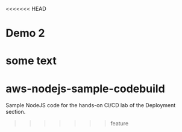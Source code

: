 <<<<<<< HEAD
# Demo 2

some text
=======
# aws-nodejs-sample-codebuild
Sample NodeJS code for the hands-on CI/CD lab of the Deployment section.
>>>>>>> feature
